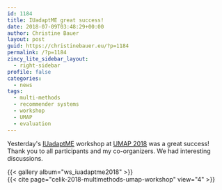 ```yaml
---
id: 1184
title: IUadaptME great success!
date: 2018-07-09T03:48:29+00:00
author: Christine Bauer
layout: post
guid: https://christinebauer.eu/?p=1184
permalink: /?p=1184
zincy_lite_sidebar_layout:
  - right-sidebar
profile: false
categories:
  - news
tags:
  - multi-methods
  - recommender systems
  - workshop
  - UMAP
  - evaluation
---
```

Yesterday's <a href="http://teldh.dibris.unige.it/iuadapt" rel="noopener noreferrer" target="_blank">IUadaptME</a> workshop at <a href="http://www.um.org/umap2018/" rel="noopener noreferrer" target="_blank">UMAP 2018</a> was a great success! Thank you to all participants and my co-organizers. We had interesting discussions.

{{< gallery album="ws_iuadaptme2018" >}}
<br>
{{< cite page="celik-2018-multimethods-umap-workshop" view="4" >}}